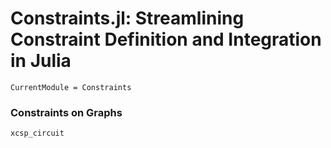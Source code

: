 # Constraints.jl: Streamlining Constraint Definition and Integration in Julia

```@meta
CurrentModule = Constraints
```

### Constraints on Graphs

```@docs; canonical=false
xcsp_circuit
```
